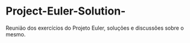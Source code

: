 # Project-Euler-Solution-
Reunião dos exercícios do Projeto Euler, soluções e discussões sobre o mesmo. 
